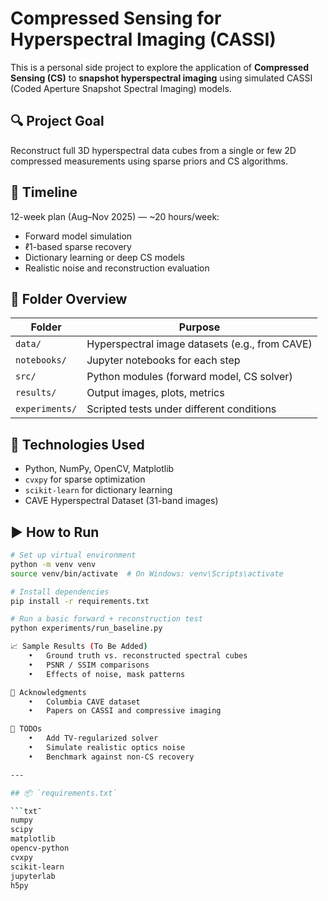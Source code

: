 # Compressed Sensing for Hyperspectral Imaging (CASSI)

This is a personal side project to explore the application of **Compressed Sensing (CS)** to **snapshot hyperspectral imaging** using simulated CASSI (Coded Aperture Snapshot Spectral Imaging) models.

## 🔍 Project Goal

Reconstruct full 3D hyperspectral data cubes from a single or few 2D compressed measurements using sparse priors and CS algorithms.

## 📅 Timeline

12-week plan (Aug–Nov 2025) — ~20 hours/week:
- Forward model simulation
- ℓ1-based sparse recovery
- Dictionary learning or deep CS models
- Realistic noise and reconstruction evaluation

## 📁 Folder Overview

| Folder         | Purpose |
|----------------|---------|
| `data/`        | Hyperspectral image datasets (e.g., from CAVE) |
| `notebooks/`   | Jupyter notebooks for each step |
| `src/`         | Python modules (forward model, CS solver) |
| `results/`     | Output images, plots, metrics |
| `experiments/` | Scripted tests under different conditions |

## 🧪 Technologies Used

- Python, NumPy, OpenCV, Matplotlib
- `cvxpy` for sparse optimization
- `scikit-learn` for dictionary learning
- CAVE Hyperspectral Dataset (31-band images)

## ▶️ How to Run

```bash
# Set up virtual environment
python -m venv venv
source venv/bin/activate  # On Windows: venv\Scripts\activate

# Install dependencies
pip install -r requirements.txt

# Run a basic forward + reconstruction test
python experiments/run_baseline.py

📈 Sample Results (To Be Added)
	•	Ground truth vs. reconstructed spectral cubes
	•	PSNR / SSIM comparisons
	•	Effects of noise, mask patterns

🤝 Acknowledgments
	•	Columbia CAVE dataset
	•	Papers on CASSI and compressive imaging

📌 TODOs
	•	Add TV-regularized solver
	•	Simulate realistic optics noise
	•	Benchmark against non-CS recovery

---

## 📦 `requirements.txt`

```txt¯
numpy
scipy
matplotlib
opencv-python
cvxpy
scikit-learn
jupyterlab
h5py
